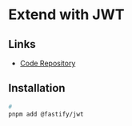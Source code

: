 # Extend with JWT

<!--
@fastify/jwt

https://github.com/ssalmutairi/fastify-template-ts/blob/master/src/types/fastify-jwt.d.ts
https://github.com/ssalmutairi/fastify-template-ts/blob/master/src/plugins/jwt.ts
https://github.com/AdamLouly/quizzapp/blob/main/src/plugins/auth.ts
-->

## Links

- [Code Repository](https://github.com/fastify/fastify-jwt)

## Installation

```sh
#
pnpm add @fastify/jwt
```

<!--
jwks-rsa
-->
